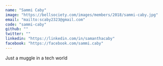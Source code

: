```yaml
---
name: "Sammi Caby"
image: "https://bellsociety.com/images/members/2018/sammi-caby.jpg"
email: "mailto:scaby2323@gmail.com"
code: "sammi-caby"
github: ""
twitter: ""
linkedin: "https://linkedin.com/in/samanthacaby"
facebook: "https://facebook.com/sammi.caby"
---
```

Just a muggle in a tech world